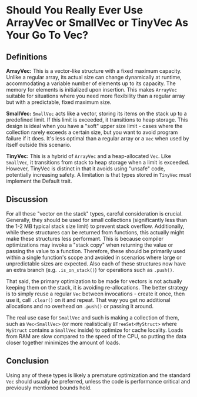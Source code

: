 # Should You Really Ever Use ArrayVec or SmallVec or TinyVec As Your Go To Vec?

## Definitions

**ArrayVec:** This is a vector-like structure with a fixed maximum capacity. Unlike a regular array, its actual size can change dynamically at runtime, accommodating a variable number of elements up to its capacity. The memory for elements is initialized upon insertion. This makes `ArrayVec` suitable for situations where you need more flexibility than a regular array but with a predictable, fixed maximum size.

**SmallVec:** `SmallVec` acts like a vector, storing its items on the stack up to a predefined limit. If this limit is exceeded, it transitions to heap storage. This design is ideal when you have a "soft" upper size limit - cases where the collection rarely exceeds a certain size, but you want to avoid program failure if it does. It's less optimal than a regular array or a `Vec` when used by itself outside this scenario.

**TinyVec:** This is a hybrid of `ArrayVec` and a heap-allocated `Vec`. Like `SmallVec`, it transitions from stack to heap storage when a limit is exceeded. However, TinyVec is distinct in that it avoids using "unsafe" code, potentially increasing safety. A limitation is that types stored in `TinyVec` must implement the Default trait.

## Discussion

For all these "vector on the stack" types, careful consideration is crucial. Generally, they should be used for small collections (significantly less than the 1-2 MB typical stack size limit) to prevent stack overflow. Additionally, while these structures can be returned from functions, this actually might
make these structures less performant. This is because compiler optimizations may invoke a "stack copy" when returning the value or passing the value to a function. Therefore, these should be primarily used within a single function's scope and avoided in scenarios where large or unpredictable sizes are expected. Also each of these structures now have an extra branch (e.g. `.is_on_stack()`) for operations such as `.push()`.

That said, the primary optimization to be made for vectors is not actually keeping them on the stack, it is avoiding re-allocations.
The better strategy is to simply reuse a regular `Vec` between invocations - create it once, then use it, call `.clear()` on it and repeat. That way you get no additional allocations and no overhead on `.push()` or passing it around.

The real use case for `SmallVec` and such is making a collection of them, such as `Vec<SmallVec>` (or more realistically `BTreeSet<MyStruct>` where `MyStruct` contains a `SmallVec` inside) to optimize for cache locality. Loads from RAM are slow compared to the speed of the CPU, so putting the data closer together minimizes the amount of loads.

## Conclusion

Using any of these types is likely a premature optimization and the standard `Vec` should usually be preferred, unless the code is performance critical and previously mentioned bounds hold.